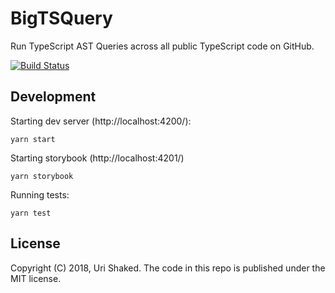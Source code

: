 # BigTSQuery

Run TypeScript AST Queries across all public TypeScript code on GitHub.

[![Build Status](https://travis-ci.org/urish/bigtsquery.svg?branch=master)](https://travis-ci.org/urish/bigtsquery)

## Development

Starting dev server (http://localhost:4200/):

    yarn start

Starting storybook (http://localhost:4201/)

    yarn storybook

Running tests:

    yarn test

## License

Copyright (C) 2018, Uri Shaked. The code in this repo is published under the MIT license.
